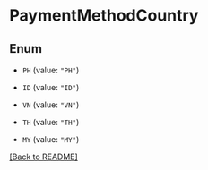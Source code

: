# PaymentMethodCountry

## Enum


* `PH` (value: `"PH"`)

* `ID` (value: `"ID"`)

* `VN` (value: `"VN"`)

* `TH` (value: `"TH"`)

* `MY` (value: `"MY"`)


[[Back to README]](../../README.md)


